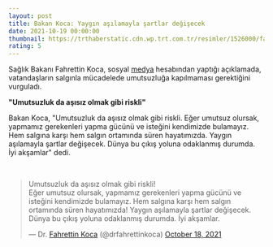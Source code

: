 ```yaml
--- 
layout: post
title: Bakan Koca: Yaygın aşılamayla şartlar değişecek
date: 2021-10-19 00:00:00
thumbnail: https://trthaberstatic.cdn.wp.trt.com.tr/resimler/1526000/fahrettin-koca-aa-1527777.jpg
rating: 5
---
```

<p>
	Sağlık Bakanı Fahrettin Koca, sosyal <a href="https://www.trthaber.com/etiket/medya/" target="_blank">medya</a> hesabından yaptığı açıklamada, vatandaşların salgınla mücadelede umutsuzluğa kapılmaması gerektiğini vurguladı.</p>
<p>
	<strong>"Umutsuzluk da aşısız olmak gibi riskli"</strong></p>
<p>
	Bakan Koca, "Umutsuzluk da aşısız olmak gibi riskli. Eğer umutsuz olursak, yapmamız gerekenleri yapma gücünü ve isteğini kendimizde bulamayız. Hem salgına karşı hem salgın ortamında süren hayatımızda. Yaygın aşılamayla şartlar değişecek. Dünya bu çıkış yoluna odaklanmış durumda. İyi akşamlar" dedi. </p>
<p>
	 </p>
<blockquote class="twitter-tweet">
	<p dir="ltr" lang="tr">
		Umutsuzluk da aşısız olmak gibi riskli!<br />
		Eğer umutsuz olursak, yapmamız gerekenleri yapma gücünü ve isteğini kendimizde bulamayız. Hem salgına karşı hem salgın ortamında süren hayatımızda! Yaygın aşılamayla şartlar değişecek. Dünya bu çıkış yoluna odaklanmış durumda. İyi akşamlar.</p>
	— Dr. <a href="https://www.trthaber.com/etiket/fahrettin-koca/" target="_blank">Fahrettin Koca</a> (@drfahrettinkoca) <a href="https://twitter.com/drfahrettinkoca/status/1450204545586434054?ref_src=twsrc%5Etfw">October 18, 2021</a></blockquote>
<script async src="https://platform.twitter.com/widgets.js" charset="utf-8"></script>